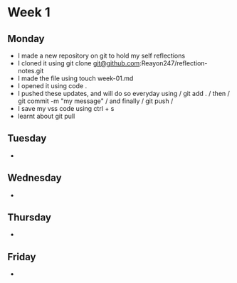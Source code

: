 # Week 1

## Monday

- I made a new repository on git to hold my self reflections
- I cloned it using git clone git@github.com:Reayon247/reflection-notes.git
- I made the file using touch week-01.md
- I opened it using code .
- I pushed these updates, and will do so everyday using / git add . / then / git commit -m "my message" / and finally / git push /
- I save my vss code using ctrl + s
- learnt about git pull

## Tuesday

-

## Wednesday

-

## Thursday

-

## Friday

-
